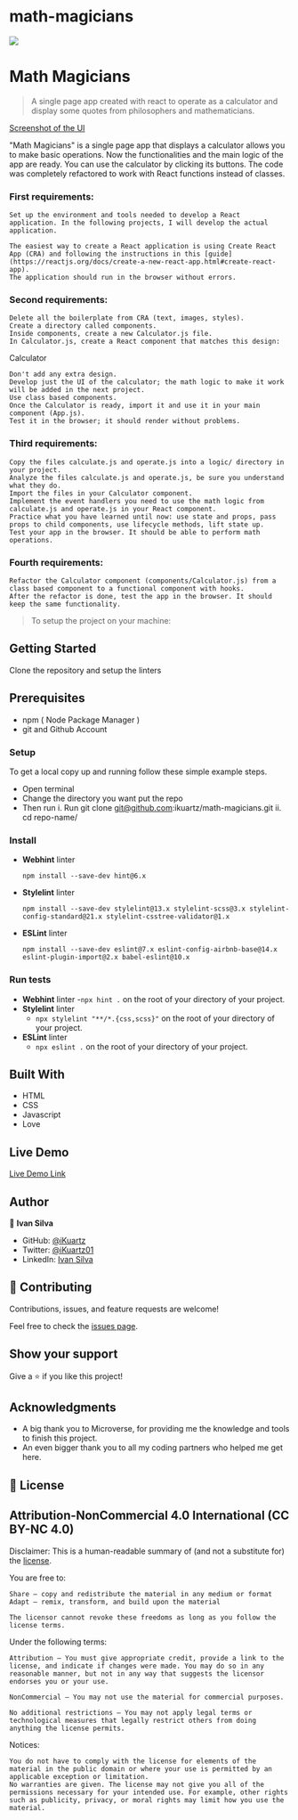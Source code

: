 # math-magicians
![](https://img.shields.io/badge/Microverse-blueviolet)

# Math Magicians

> A single page app created with react to operate as a calculator and display some quotes from philosophers and mathematicians.

[Screenshot of the UI](./src/imgs/screenshot.png)

"Math Magicians" is a single page app that displays a calculator allows you to make basic operations. Now the functionalities and the main logic of the app are ready. You can use the calculator by clicking its buttons. The code was completely refactored to work with React functions instead of classes.

<!-- ## Live Page

[Page Link](https://ikuartz.github.io/math-magicians/math-magicians/public/index.html) -->
### First requirements:


    Set up the environment and tools needed to develop a React application. In the following projects, I will develop the actual application.

    The easiest way to create a React application is using Create React App (CRA) and following the instructions in this [guide](https://reactjs.org/docs/create-a-new-react-app.html#create-react-app).
    The application should run in the browser without errors.


### Second requirements:

    Delete all the boilerplate from CRA (text, images, styles).
    Create a directory called components.
    Inside components, create a new Calculator.js file.
    In Calculator.js, create a React component that matches this design:

Calculator

    Don't add any extra design.
    Develop just the UI of the calculator; the math logic to make it work will be added in the next project.
    Use class based components.
    Once the Calculator is ready, import it and use it in your main component (App.js).
    Test it in the browser; it should render without problems.

### Third requirements:


    Copy the files calculate.js and operate.js into a logic/ directory in your project.
    Analyze the files calculate.js and operate.js, be sure you understand what they do.
    Import the files in your Calculator component.
    Implement the event handlers you need to use the math logic from calculate.js and operate.js in your React component.
    Practice what you have learned until now: use state and props, pass props to child components, use lifecycle methods, lift state up.
    Test your app in the browser. It should be able to perform math operations.

### Fourth requirements:


    Refactor the Calculator component (components/Calculator.js) from a class based component to a functional component with hooks.
    After the refactor is done, test the app in the browser. It should keep the same functionality.

> To setup the project on your machine:

## Getting Started

Clone the repository and setup the linters

## Prerequisites

- npm ( Node Package Manager )
- git and Github Account

### Setup

To get a local copy up and running follow these simple example steps.

- Open terminal
- Change the directory you want put the repo
- Then run
  i. Run git clone git@github.com:ikuartz/math-magicians.git
  ii. cd repo-name/

### Install

- **Webhint** linter

  `npm install --save-dev hint@6.x`

- **Stylelint** linter

  `npm install --save-dev stylelint@13.x stylelint-scss@3.x stylelint-config-standard@21.x stylelint-csstree-validator@1.x`

- **ESLint** linter

  `npm install --save-dev eslint@7.x eslint-config-airbnb-base@14.x eslint-plugin-import@2.x babel-eslint@10.x`

### Run tests

- **Webhint** linter -`npx hint .` on the root of your directory of your project.
- **Stylelint** linter
  - `npx stylelint "**/*.{css,scss}"` on the root of your directory of your project.
- **ESLint** linter
  - `npx eslint .` on the root of your directory of your project.




## Built With

- HTML
- CSS
- Javascript
- Love

## Live Demo

[Live Demo Link](https://ikuartz.github.io/to-do-list/)

## Author

👤 **Ivan Silva**

- GitHub: [@iKuartz](https://github.com/iKuartz/)
- Twitter: [@iKuartz01](https://twitter.com/iKuartz01)
- LinkedIn: [Ivan Silva](https://www.linkedin.com/in/ivan-silva-a47058b3/)

## 🤝 Contributing

Contributions, issues, and feature requests are welcome!

Feel free to check the [issues page](https://github.com/iKuartz/to-do-list/issues).

## Show your support

Give a ⭐️ if you like this project!

## Acknowledgments

- A big thank you to Microverse, for providing me the knowledge and tools to finish this project.
- An even bigger thank you to all my coding partners who helped me get here.

## 📝 License

## Attribution-NonCommercial 4.0 International (CC BY-NC 4.0)

Disclaimer: This is a human-readable summary of (and not a substitute for) the [license](https://creativecommons.org/licenses/by-nc/4.0/legalcode).

You are free to:

    Share — copy and redistribute the material in any medium or format
    Adapt — remix, transform, and build upon the material

    The licensor cannot revoke these freedoms as long as you follow the license terms.

Under the following terms:

    Attribution — You must give appropriate credit, provide a link to the license, and indicate if changes were made. You may do so in any reasonable manner, but not in any way that suggests the licensor endorses you or your use.

    NonCommercial — You may not use the material for commercial purposes.

    No additional restrictions — You may not apply legal terms or technological measures that legally restrict others from doing anything the license permits.

Notices:

    You do not have to comply with the license for elements of the material in the public domain or where your use is permitted by an applicable exception or limitation.
    No warranties are given. The license may not give you all of the permissions necessary for your intended use. For example, other rights such as publicity, privacy, or moral rights may limit how you use the material.
